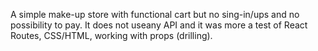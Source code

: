A simple make-up store with functional cart but no sing-in/ups and no possibility to pay.
It does not useany API and it was more a test of React Routes, CSS/HTML, working with props (drilling).

